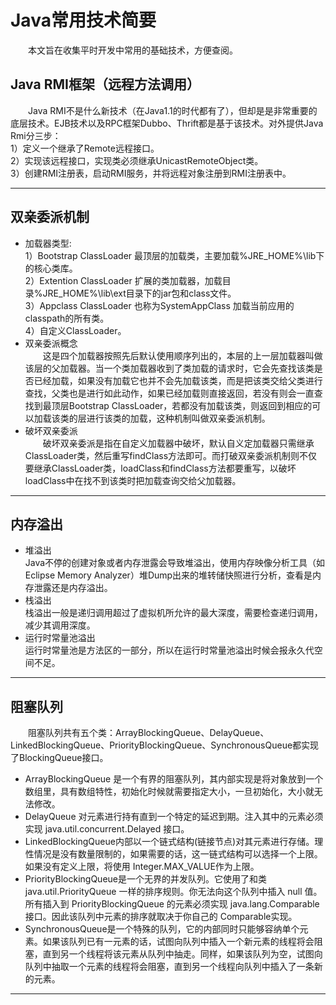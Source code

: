 Java常用技术简要
===
&emsp;&emsp;本文旨在收集平时开发中常用的基础技术，方便查阅。  

Java RMI框架（远程方法调用）
-----
&emsp;&emsp;Java RMI不是什么新技术（在Java1.1的时代都有了），但却是是非常重要的底层技术。EJB技术以及RPC框架Dubbo、Thrift都是基于该技术。对外提供Java　Rmi分三步：  
1）定义一个继承了Remote远程接口。  
2）实现该远程接口，实现类必须继承UnicastRemoteObject类。  
3）创建RMI注册表，启动RMI服务，并将远程对象注册到RMI注册表中。  

***
双亲委派机制
-----
* 加载器类型:   
1）Bootstrap ClassLoader 最顶层的加载类，主要加载%JRE_HOME%\lib下的核心类库。  
2）Extention ClassLoader 扩展的类加载器，加载目录%JRE_HOME%\lib\ext目录下的jar包和class文件。  
3）Appclass ClassLoader  也称为SystemAppClass 加载当前应用的classpath的所有类。  
4）自定义ClassLoader。  
* 双亲委派概念  
&emsp;&emsp;这是四个加载器按照先后默认使用顺序列出的，本层的上一层加载器叫做该层的父加载器。当一个类加载器收到了类加载的请求时，它会先查找该类是否已经加载，如果没有加载它也并不会先加载该类，而是把该类交给父类进行查找，父类也是进行如此动作，如果已经加载则直接返回，若没有则会一直查找到最顶层Bootstrap ClassLoader，若都没有加载该类，则返回到相应的可以加载该类的层进行该类的加载，这种机制叫做双亲委派机制。
* 破坏双亲委派  
&emsp;&emsp;破坏双亲委派是指在自定义加载器中破坏，默认自义定加载器只需继承ClassLoader类，然后重写findClass方法即可。而打破双亲委派机制则不仅要继承ClassLoader类，loadClass和findClass方法都要重写，以破坏loadClass中在找不到该类时把加载查询交给父加载器。
***
内存溢出
-----
* 堆溢出  
Java不停的创建对象或者内存泄露会导致堆溢出，使用内存映像分析工具（如Eclipse Memory Analyzer）堆Dump出来的堆转储快照进行分析，查看是内存泄露还是内存溢出。
* 栈溢出  
栈溢出一般是递归调用超过了虚拟机所允许的最大深度，需要检查递归调用，减少其调用深度。
* 运行时常量池溢出  
运行时常量池是方法区的一部分，所以在运行时常量池溢出时候会报永久代空间不足。
***

阻塞队列
-----
&emsp;&emsp;阻塞队列共有五个类：ArrayBlockingQueue、DelayQueue、LinkedBlockingQueue、PriorityBlockingQueue、SynchronousQueue都实现了BlockingQueue接口。
* ArrayBlockingQueue 是一个有界的阻塞队列，其内部实现是将对象放到一个数组里，具有数组特性，初始化时候就需要指定大小，一旦初始化，大小就无法修改。
* DelayQueue 对元素进行持有直到一个特定的延迟到期。注入其中的元素必须实现 java.util.concurrent.Delayed 接口。
* LinkedBlockingQueue内部以一个链式结构(链接节点)对其元素进行存储。理性情况是没有数量限制的，如果需要的话，这一链式结构可以选择一个上限。如果没有定义上限，将使用 Integer.MAX_VALUE作为上限。
* PriorityBlockingQueue是一个无界的并发队列。它使用了和类 java.util.PriorityQueue 一样的排序规则。你无法向这个队列中插入 null 值。所有插入到 PriorityBlockingQueue 的元素必须实现 java.lang.Comparable 接口。因此该队列中元素的排序就取决于你自己的 Comparable实现。
* SynchronousQueue是一个特殊的队列，它的内部同时只能够容纳单个元素。如果该队列已有一元素的话，试图向队列中插入一个新元素的线程将会阻塞，直到另一个线程将该元素从队列中抽走。同样，如果该队列为空，试图向队列中抽取一个元素的线程将会阻塞，直到另一个线程向队列中插入了一条新的元素。
***
